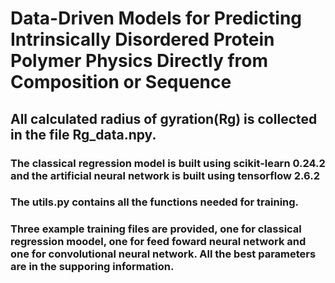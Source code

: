 # Data-Driven Models for Predicting Intrinsically Disordered Protein Polymer Physics Directly from Composition or Sequence

## All calculated radius of gyration(Rg) is collected in the file Rg_data.npy.
### The classical regression model is built using scikit-learn 0.24.2 and the artificial neural network is built using tensorflow 2.6.2
### The utils.py contains all the functions needed for training.
### Three example training files are provided, one for classical regression moodel, one for feed foward neural network and one for convolutional neural network. All the best parameters are in the supporing information.
